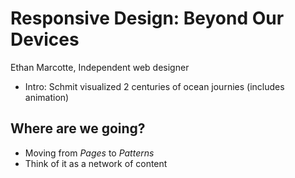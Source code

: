 # Responsive Design: Beyond Our Devices

Ethan Marcotte, Independent web designer

- Intro: Schmit visualized 2 centuries of ocean journies (includes animation)

## Where are we going?

- Moving from *Pages* to *Patterns*
- Think of it as a network of content